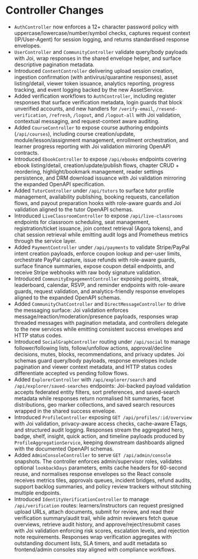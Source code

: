 # Controller Changes

- `AuthController` now enforces a 12+ character password policy with uppercase/lowercase/number/symbol checks, captures request context (IP/User-Agent) for session logging, and returns standardised response envelopes.
- `UserController` and `CommunityController` validate query/body payloads with Joi, wrap responses in the shared envelope helper, and surface descriptive pagination metadata.
- Introduced `ContentController` delivering upload session creation, ingestion confirmation (with antivirus/quarantine responses), asset listing/detail, viewer token issuance, analytics reporting, progress tracking, and event logging backed by the new AssetService.
- Added verification workflows to `AuthController`, including register responses that surface verification metadata, login guards that block unverified accounts, and new handlers for `/verify-email`, `/resend-verification`, `/refresh`, `/logout`, and `/logout-all` with Joi validation, contextual messaging, and request-context aware auditing.
- Added `CourseController` to expose course authoring endpoints (`/api/courses`), including course creation/update, module/lesson/assignment management, enrollment orchestration, and learner progress reporting with Joi validation mirroring OpenAPI contracts.
- Introduced `EbookController` to expose `/api/ebooks` endpoints covering ebook listing/detail, creation/update/publish flows, chapter CRUD + reordering, highlight/bookmark management, reader settings persistence, and DRM download issuance with Joi validation mirroring the expanded OpenAPI specification.
- Added `TutorController` under `/api/tutors` to surface tutor profile management, availability publishing, booking requests, cancellation flows, and payout preparation hooks with role-aware guards and Joi validation aligned to the tutor OpenAPI schemas.
- Introduced `LiveClassroomController` to expose `/api/live-classrooms` endpoints for classroom scheduling, seat management, registration/ticket issuance, join context retrieval (Agora tokens), and chat session retrieval while emitting audit logs and Prometheus metrics through the service layer.
- Added `PaymentController` under `/api/payments` to validate Stripe/PayPal intent creation payloads, enforce coupon lookup and per-user limits, orchestrate PayPal capture, issue refunds with role-aware guards, surface finance summaries, expose coupon detail endpoints, and receive Stripe webhooks with raw body signature validation.
- Introduced `CommunityEngagementController` exposing points, streak, leaderboard, calendar, RSVP, and reminder endpoints with role-aware guards, request validation, and analytics-friendly response envelopes aligned to the expanded OpenAPI schemas.
- Added `CommunityChatController` and `DirectMessageController` to drive the messaging surface: Joi validation enforces message/reaction/moderation/presence payloads, responses wrap threaded messages with pagination metadata, and controllers delegate to the new services while emitting consistent success envelopes and HTTP status codes.
- Introduced `SocialGraphController` routing under `/api/social` to manage follower/following lists, follow/unfollow actions, approval/decline decisions, mutes, blocks, recommendations, and privacy updates. Joi schemas guard query/body payloads, response envelopes include pagination and viewer context metadata, and HTTP status codes differentiate accepted vs pending follow flows.
- Added `ExplorerController` with `/api/explorer/search` and `/api/explorer/saved-searches` endpoints: Joi-backed payload validation accepts federated entity filters, sort preferences, and saved-search metadata while responses return normalised hit summaries, facet distributions, geo marker collections, and saved search resources wrapped in the shared success envelope.
- Introduced `ProfileController` exposing `GET /api/profiles/:id/overview` with Joi validation, privacy-aware access checks, cache-aware ETags, and structured audit logging. Responses stream the aggregated hero, badge, shelf, insight, quick action, and timeline payloads produced by `ProfileAggregationService`, keeping downstream dashboards aligned with the documented OpenAPI schemas.
- Added `AdminConsoleController` to serve `GET /api/admin/console` snapshots. The controller enforces admin/supervisor roles, validates optional `lookbackDays` parameters, emits cache headers for 60-second reuse, and normalises response envelopes so the React console receives metrics tiles, approvals queues, incident bridges, refund audits, support backlog summaries, and policy review trackers without stitching multiple endpoints.
- Introduced `IdentityVerificationController` to manage `/api/verification` routes: learners/instructors can request presigned upload URLs, attach documents, submit for review, and read their verification summary/audit trail, while admin reviewers fetch queue overviews, retrieve audit history, and approve/reject/resubmit cases with Joi validation enforcing risk scores, escalation levels, and rejection note requirements. Responses wrap verification aggregates with outstanding document lists, SLA timers, and audit metadata so frontend/admin consoles stay aligned with compliance workflows.
